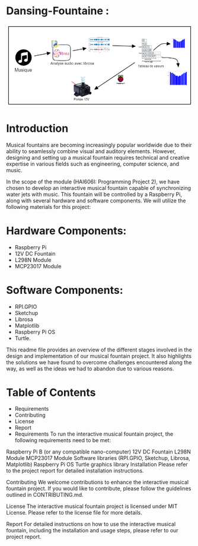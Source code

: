 # Dansing-Fountaine :

![alt text](https://github.com/AbdulllahObad/Dansing-Fountaine/blob/main/Untitled-2022-06-12-211%20(1).png)


# Introduction
Musical fountains are becoming increasingly popular worldwide due to their ability to seamlessly combine visual and auditory elements. However, designing and setting up a musical fountain requires technical and creative expertise in various fields such as engineering, computer science, and music.

In the scope of the module (HAI606I: Programming Project 2), we have chosen to develop an interactive musical fountain capable of synchronizing water jets with music. This fountain will be controlled by a Raspberry Pi, along with several hardware and software components. We will utilize the following materials for this project:

# Hardware Components:
- Raspberry Pi
- 12V DC Fountain
- L298N Module
- MCP23017 Module
# Software Components:
- RPI.GPIO
- Sketchup
- Librosa
- Matplotlib
- Raspberry Pi OS
- Turtle.

This readme file provides an overview of the different stages involved in the design and implementation of our musical fountain project. It also highlights the solutions we have found to overcome challenges encountered along the way, as well as the ideas we had to abandon due to various reasons.

# Table of Contents
- Requirements
- Contributing
- License
- Report
- Requirements
To run the interactive musical fountain project, the following requirements need to be met:

Raspberry Pi B (or any compatible nano-computer)
12V DC Fountain
L298N Module
MCP23017 Module
Software libraries (RPI.GPIO, Sketchup, Librosa, Matplotlib)
Raspberry Pi OS
Turtle graphics library
Installation
Please refer to the project report for detailed installation instructions.

Contributing
We welcome contributions to enhance the interactive musical fountain project. If you would like to contribute, please follow the guidelines outlined in CONTRIBUTING.md.

License
The interactive musical fountain project is licensed under MIT License. Please refer to the license file for more details.

Report
For detailed instructions on how to use the interactive musical fountain, including the installation and usage steps, please refer to our project report.

